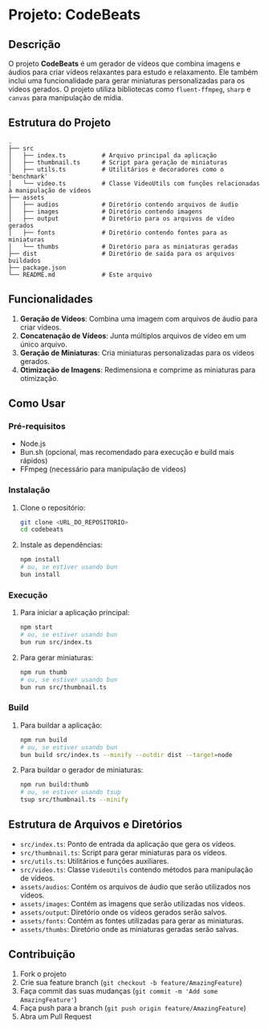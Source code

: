 
# Projeto: CodeBeats

## Descrição
O projeto **CodeBeats** é um gerador de vídeos que combina imagens e áudios para criar vídeos relaxantes para estudo e relaxamento. Ele também inclui uma funcionalidade para gerar miniaturas personalizadas para os vídeos gerados. O projeto utiliza bibliotecas como `fluent-ffmpeg`, `sharp` e `canvas` para manipulação de mídia.

## Estrutura do Projeto

```plaintext
.
├── src
│   ├── index.ts          # Arquivo principal da aplicação
│   ├── thumbnail.ts      # Script para geração de miniaturas
│   ├── utils.ts          # Utilitários e decoradores como o 'benchmark'
│   └── video.ts          # Classe VideoUtils com funções relacionadas à manipulação de vídeos
├── assets
│   ├── audios            # Diretório contendo arquivos de áudio
│   ├── images            # Diretório contendo imagens
│   ├── output            # Diretório para os arquivos de vídeo gerados
│   ├── fonts             # Diretório contendo fontes para as miniaturas
│   └── thumbs            # Diretório para as miniaturas geradas
├── dist                  # Diretório de saída para os arquivos buildados
├── package.json
└── README.md             # Este arquivo
```

## Funcionalidades

1. **Geração de Vídeos**: Combina uma imagem com arquivos de áudio para criar vídeos.
2. **Concatenação de Vídeos**: Junta múltiplos arquivos de vídeo em um único arquivo.
3. **Geração de Miniaturas**: Cria miniaturas personalizadas para os vídeos gerados.
4. **Otimização de Imagens**: Redimensiona e comprime as miniaturas para otimização.

## Como Usar

### Pré-requisitos
- Node.js
- Bun.sh (opcional, mas recomendado para execução e build mais rápidos)
- FFmpeg (necessário para manipulação de vídeos)

### Instalação
1. Clone o repositório:
    ```sh
    git clone <URL_DO_REPOSITORIO>
    cd codebeats
    ```

2. Instale as dependências:
    ```sh
    npm install
    # ou, se estiver usando bun
    bun install
    ```

### Execução
1. Para iniciar a aplicação principal:
    ```sh
    npm start
    # ou, se estiver usando bun
    bun run src/index.ts
    ```

2. Para gerar miniaturas:
    ```sh
    npm run thumb
    # ou, se estiver usando bun
    bun run src/thumbnail.ts
    ```

### Build
1. Para buildar a aplicação:
    ```sh
    npm run build
    # ou, se estiver usando bun
    bun build src/index.ts --minify --outdir dist --target=node
    ```

2. Para buildar o gerador de miniaturas:
    ```sh
    npm run build:thumb
    # ou, se estiver usando tsup
    tsup src/thumbnail.ts --minify
    ```

## Estrutura de Arquivos e Diretórios

- `src/index.ts`: Ponto de entrada da aplicação que gera os vídeos.
- `src/thumbnail.ts`: Script para gerar miniaturas para os vídeos.
- `src/utils.ts`: Utilitários e funções auxiliares.
- `src/video.ts`: Classe `VideoUtils` contendo métodos para manipulação de vídeos.
- `assets/audios`: Contém os arquivos de áudio que serão utilizados nos vídeos.
- `assets/images`: Contém as imagens que serão utilizadas nos vídeos.
- `assets/output`: Diretório onde os vídeos gerados serão salvos.
- `assets/fonts`: Contém as fontes utilizadas para gerar as miniaturas.
- `assets/thumbs`: Diretório onde as miniaturas geradas serão salvas.

## Contribuição
1. Fork o projeto
2. Crie sua feature branch (`git checkout -b feature/AmazingFeature`)
3. Faça commit das suas mudanças (`git commit -m 'Add some AmazingFeature'`)
4. Faça push para a branch (`git push origin feature/AmazingFeature`)
5. Abra um Pull Request
